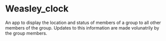 # Weasley_clock
An app to display the location and status of members of a
group to all other members of the group. Updates to this 
information are made volunatrily by the group members.
